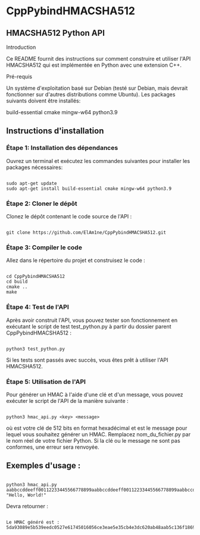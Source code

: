 # CppPybindHMACSHA512


## HMACSHA512 Python API

Introduction

Ce README fournit des instructions sur comment construire et utiliser l'API HMACSHA512 qui est implémentée en Python avec une extension C++.

Pré-requis

Un système d'exploitation basé sur Debian (testé sur Debian, mais devrait fonctionner sur d'autres distributions comme Ubuntu).
Les packages suivants doivent être installés:

build-essential
cmake
mingw-w64
python3.9

## Instructions d'installation

### Étape 1: Installation des dépendances
Ouvrez un terminal et exécutez les commandes suivantes pour installer les packages nécessaires:

```

sudo apt-get update
sudo apt-get install build-essential cmake mingw-w64 python3.9
```

### Étape 2: Cloner le dépôt
Clonez le dépôt contenant le code source de l'API :

```

git clone https://github.com/ElAm1ne/CppPybindHMACSHA512.git

```

### Étape 3: Compiler le code
Allez dans le répertoire du projet et construisez le code :

```

cd CppPybindHMACSHA512
cd build
cmake ..
make
```

### Étape 4: Test de l'API

Après avoir construit l'API, vous pouvez tester son fonctionnement en exécutant le script de test test_python.py à partir du dossier parent CppPybindHMACSHA512 :

```

python3 test_python.py
```

Si les tests sont passés avec succès, vous êtes prêt à utiliser l'API HMACSHA512.

### Étape 5: Utilisation de l'API

Pour générer un HMAC à l'aide d'une clé et d'un message, vous pouvez exécuter le script de l'API de la manière suivante :

```

python3 hmac_api.py <key> <message>

```

où <key> est votre clé de 512 bits en format hexadécimal et <message> est le message pour lequel vous souhaitez générer un HMAC. Remplacez nom_du_fichier.py par le nom réel de votre fichier Python. Si la clé ou le message ne sont pas conformes, une erreur sera renvoyée.

## Exemples d'usage : 

```

python3 hmac_api.py aabbccddeeff00112233445566778899aabbccddeeff00112233445566778899aabbccddeeff00112233445566778899aabbccddeeff00112233445566778899 "Hello, World!"

```

Devra retourner : 

```

Le HMAC généré est : 5da93089e5b539eedc0527e61745016056ce3eae5e35cb4e3dc620ab48aab5c136f1869beabbeb29ac30e172190c426219a0ff65776805d00204930d318e8836

```


